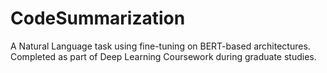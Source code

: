 # CodeSummarization
A Natural Language task using fine-tuning on BERT-based architectures. Completed as part of Deep Learning Coursework during graduate studies.

